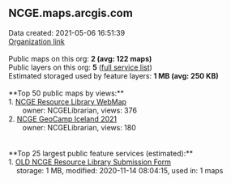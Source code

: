 <h2>NCGE.maps.arcgis.com</h2> Data created: 2021-05-06 16:51:39 <br /><a target='new' href='https://NCGE.maps.arcgis.com'>Organization link</a><br /><br />Public maps on this org: <b>2 (avg: 122 maps)</b><br />Public layers on this org: <b>5 </b>(<a target='new' href='https://services.arcgis.com/rCoBUuUZsrnrM2hd/ArcGIS/rest/services'>full service list</a>)<br />Estimated storaged used by feature layers: <b>1 MB (avg: 250 KB)</b><br /><br />**Top 50 public maps by views:**<br />  1. <a target='new' href='https://www.arcgis.com/home/item.html?id=9a57d500c03b4bdbab68570f2fc617cf'>NCGE Resource Library WebMap</a> <br />  &nbsp;&nbsp;&nbsp;&nbsp; &nbsp;&nbsp;owner: NCGELibrarian, views: 376<br />  2. <a target='new' href='https://www.arcgis.com/home/item.html?id=a9463a89e2bc4d619f9417dc31fe367f'>NCGE GeoCamp Iceland 2021</a> <br />  &nbsp;&nbsp;&nbsp;&nbsp; &nbsp;&nbsp;owner: NCGELibrarian, views: 180<br /><br /><br />**Top 25 largest public feature services (estimated):**<br /> 1. <a target='new' href='https://www.arcgis.com/home/item.html?id=99ef4ab0da7640658140af1ff232e695'>OLD NCGE Resource Library Submission Form</a><br /> &nbsp;&nbsp;&nbsp;&nbsp;storage: 1 MB, modified: 2020-11-14 08:04:15,  used in: 1 maps<br />